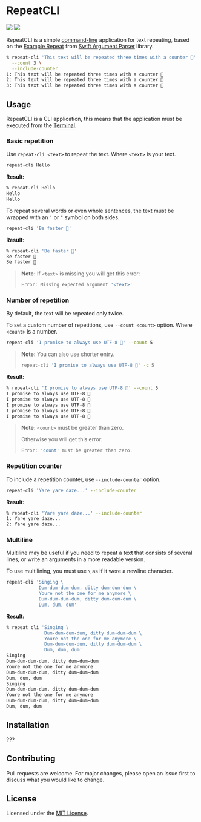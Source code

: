 # RepeatCLI

[![](https://img.shields.io/endpoint?url=https%3A%2F%2Fswiftpackageindex.com%2Fapi%2Fpackages%2Fjaroshevskii%2Frepeat-cli%2Fbadge%3Ftype%3Dswift-versions)](https://swiftpackageindex.com/jaroshevskii/repeat-cli)
[![](https://img.shields.io/endpoint?url=https%3A%2F%2Fswiftpackageindex.com%2Fapi%2Fpackages%2Fjaroshevskii%2Frepeat-cli%2Fbadge%3Ftype%3Dplatforms)](https://swiftpackageindex.com/jaroshevskii/repeat-cli)

RepeatCLI is a simple [command-line](https://en.wikipedia.org/wiki/Command-line_interface) application for text repeating, based on the [Example Repeat](https://github.com/apple/swift-argument-parser/blob/doc-generation/Examples/repeat/Repeat.swift) from [Swift Argument Parser](https://github.com/apple/swift-argument-parser) library.

```zsh
% repeat-cli 'This text will be repeated three times with a counter 🦄' \
  --count 3 \
  --include-counter
1: This text will be repeated three times with a counter 🦄
2: This text will be repeated three times with a counter 🦄
3: This text will be repeated three times with a counter 🦄
```

## Usage

RepeatCLI is a CLI application, this means that the application must be executed from the [Terminal](https://en.wikipedia.org/wiki/Terminal_emulator).

### Basic repetition

Use `repeat-cli <text>` to repeat the text. Where `<text>` is your text.

```zsh
repeat-cli Hello
```

**Result:**

```zsh
% repeat-cli Hello
Hello
Hello
```

To repeat several words or even whole sentences, the text must be wrapped with an `'` or `"` symbol on both sides.

```zsh
repeat-cli 'Be faster 🐢'
```

**Result:**

```zsh
% repeat-cli 'Be faster 🐢'
Be faster 🐢
Be faster 🐢
```

> **Note:** If `<text>` is missing you will get this error:
>
> ```zsh
> Error: Missing expected argument '<text>'
> ```

### Number of repetition

By default, the text will be repeated only twice.

To set a custom number of repetitions, use `--count <count>` option. Where `<count>` is a number.

```zsh
repeat-cli 'I promise to always use UTF-8 🐶' --count 5
```

> **Note:** You can also use shorter entry.
> 
> ```zsh
> repeat-cli 'I promise to always use UTF-8 🐶' -c 5
> ```

**Result:**

```zsh
% repeat-cli 'I promise to always use UTF-8 🐶' --count 5
I promise to always use UTF-8 🐶
I promise to always use UTF-8 🐶
I promise to always use UTF-8 🐶
I promise to always use UTF-8 🐶
I promise to always use UTF-8 🐶
```

> **Note:** `<count>` must be greater than zero.
>
> Otherwise you will get this error:
>
> ```zsh
> Error: 'count' must be greater than zero.
> ```

### Repetition counter

To include a repetition counter, use `--include-counter` option.

```zsh
repeat-cli 'Yare yare daze...' --include-counter
```

**Result:**

```zsh
% repeat-cli 'Yare yare daze...' --include-counter
1: Yare yare daze...
2: Yare yare daze...
```

### Multiline

Multiline may be useful if you need to repeat a text that consists of several lines, or write an arguments in a more readable version.

To use multilining, you must use `\` as if it were a newline character.

```zsh
repeat-cli 'Singing \
            Dum-dum-dum-dum, ditty dum-dum-dum \
            Youre not the one for me anymore \
            Dum-dum-dum-dum, ditty dum-dum-dum \
            Dum, dum, dum'
```

**Result:**

```zsh
% repeat cli 'Singing \
              Dum-dum-dum-dum, ditty dum-dum-dum \
              Youre not the one for me anymore \
              Dum-dum-dum-dum, ditty dum-dum-dum \
              Dum, dum, dum'
Singing
Dum-dum-dum-dum, ditty dum-dum-dum
Youre not the one for me anymore
Dum-dum-dum-dum, ditty dum-dum-dum
Dum, dum, dum
Singing
Dum-dum-dum-dum, ditty dum-dum-dum
Youre not the one for me anymore
Dum-dum-dum-dum, ditty dum-dum-dum
Dum, dum, dum
```

## Installation

???

## Contributing

Pull requests are welcome. For major changes, please open an issue first to discuss what you would like to change.

## License

Licensed under the [MIT License](LICENSE).
